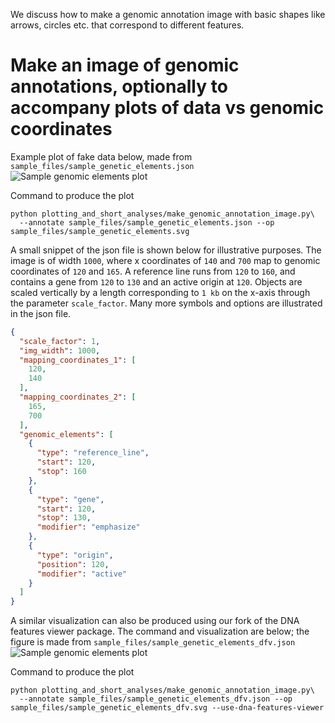 We discuss how to make a genomic annotation image with basic shapes like arrows, circles etc.
that correspond to different features.

# Make an image of genomic annotations, optionally to accompany plots of data vs genomic coordinates

Example plot of fake data below, made from `sample_files/sample_genetic_elements.json`
![Sample genomic elements plot](../sample_files/sample_genetic_elements.svg "Sample genomic elements plot")

Command to produce the plot

```shell
python plotting_and_short_analyses/make_genomic_annotation_image.py\
  --annotate sample_files/sample_genetic_elements.json --op sample_files/sample_genetic_elements.svg
```

A small snippet of the json file is shown below for illustrative purposes. The image is of width `1000`,
where x coordinates of `140` and `700` map to genomic coordinates of `120` and `165`. A reference line
runs from `120` to `160`, and contains a gene from `120` to `130` and an active origin at `120`. Objects
are scaled vertically by a length corresponding to `1 kb` on the x-axis through the parameter `scale_factor`.
Many more symbols and options are illustrated in the json file.

```json
{
  "scale_factor": 1,
  "img_width": 1000,
  "mapping_coordinates_1": [
    120,
    140
  ],
  "mapping_coordinates_2": [
    165,
    700
  ],
  "genomic_elements": [
    {
      "type": "reference_line",
      "start": 120,
      "stop": 160
    },
    {
      "type": "gene",
      "start": 120,
      "stop": 130,
      "modifier": "emphasize"
    },
    {
      "type": "origin",
      "position": 120,
      "modifier": "active"
    }
  ]
}
```

A similar visualization can also be produced using our fork of the DNA features viewer package.
The command and visualization are below; the figure is made from `sample_files/sample_genetic_elements_dfv.json`
![Sample genomic elements plot](../sample_files/sample_genetic_elements_dfv.svg "Sample genomic elements plot from DFV")

Command to produce the plot

```shell
python plotting_and_short_analyses/make_genomic_annotation_image.py\
  --annotate sample_files/sample_genetic_elements_dfv.json --op sample_files/sample_genetic_elements_dfv.svg --use-dna-features-viewer
```